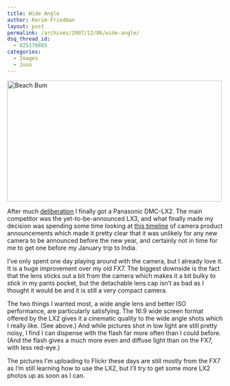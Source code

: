 ```yaml
---
title: Wide Angle
author: Kerim Friedman
layout: post
permalink: /archives/2007/12/06/wide-angle/
dsq_thread_id:
  - 825170885
categories:
  - Images
  - Juno
---
```

<a href="http://www.flickr.com/photos/kerim/2090634285/" onclick="_gaq.push(['_trackEvent', 'outbound-article', 'http://www.flickr.com/photos/kerim/2090634285/', '']);"  title="Beach Bum by kerim, on Flickr"><img src="http://farm3.static.flickr.com/2238/2090634285_16048ef6ae.jpg" alt="Beach Bum" height="281" width="500" /></a>

After much <a href="http://test.oxus.net/archives/2007/10/12/camera-shopping/" onclick="_gaq.push(['_trackEvent', 'outbound-article', 'http://test.oxus.net/archives/2007/10/12/camera-shopping/', 'deliberation']);" >deliberation</a> I finally got a Panasonic DMC-LX2. The main competitor was the yet-to-be-announced LX3, and what finally made my decision was spending some time looking at <a href="http://www.dpreview.com/reviews/timeline.asp?start=2007" onclick="_gaq.push(['_trackEvent', 'outbound-article', 'http://www.dpreview.com/reviews/timeline.asp?start=2007', 'this timeline']);" >this timeline</a> of camera product announcements which made it pretty clear that it was unlikely for any new camera to be announced before the new year, and certainly not in time for me to get one before my January trip to India.

I&#8217;ve only spent one day playing around with the camera, but I already love it. It is a huge improvement over my old FX7. The biggest downside is the fact that the lens sticks out a bit from the camera which makes it a bit bulky to stick in my pants pocket, but the detachable lens cap isn&#8217;t as bad as I thought it would be and it is still a very compact camera.

The two things I wanted most, a wide angle lens and better ISO performance, are particularly satisfying. The 16:9 wide screen format offered by the LX2 gives it a cinematic quality to the wide angle shots which I really like. (See above.) And while pictures shot in low light are still pretty noisy, I find I can dispense with the flash far more often than I could before. (And the flash gives a much more even and diffuse light than on the FX7, with less red-eye.)

The pictures I&#8217;m uploading to Flickr these days are still mostly from the FX7 as I&#8217;m still learning how to use the LX2, but I&#8217;ll try to get some more LX2 photos up as soon as I can.

